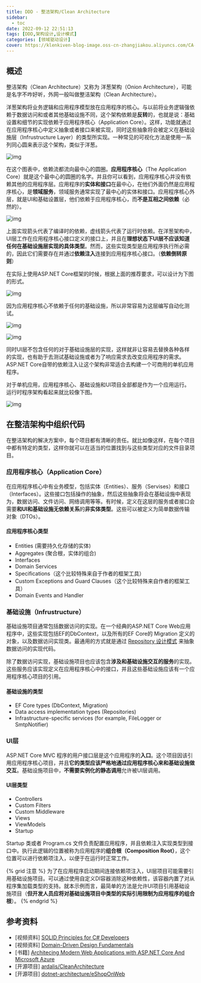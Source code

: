 ```yaml
---
title: DDD - 整洁架构/Clean Architecture
sidebar:
  - toc
date: 2022-09-12 22:51:13
tags: [DDD,架构设计,设计模式]
categories: [领域驱动设计]
cover: https://klenkiven-blog-image.oss-cn-zhangjiakou.aliyuncs.com/CA-COVER.jpg
---
```


## 概述

整洁架构（Clean Architecture）又称为 洋葱架构（Onion Architecture），可能是名字不咋好听，外网一般叫做整洁架构（Clean Architecture）。

洋葱架构将业务逻辑和应用程序模型放在应用程序的核心。与以前将业务逻辑强依赖于数据访问和或者其他基础设施不同，这个架构依赖是**反转**的，也就是说：基础设置和细节的实现依赖于应用程序核心（Application Core）。这样，功能就通过在应用程序核心中定义抽象或者接口来被实现，同时这些抽象将会被定义在基础设施层（Infrustructure  Layer）的类型所实现。一种常见的可视化方法是使用一系列同心圆来表示这个架构，类似于洋葱。

![img](https://klenkiven-blog-image.oss-cn-zhangjiakou.aliyuncs.com/CA-01.png)

在这个图表中，依赖流都流向最中心的圆圈。**应用程序核心**（The Application Core）就是这个最中心的圆圈的名字。并且你可以看到，应用程序核心并没有依赖其他的应用程序层。应用程序的**实体和接口**在最中心，在他们外面仍然是应用程序核心，是**领域服务**，领域服务通常实现了最中心的实体和接口。应用程序核心外层，就是UI和基础设置层，他们依赖于应用程序核心，而**不是互相之间依赖**（必然的）。

![img](https://klenkiven-blog-image.oss-cn-zhangjiakou.aliyuncs.com/CA-02.png)

上面实现箭头代表了编译时的依赖，虚线箭头代表了运行时依赖。在洋葱架构中，UI层工作在应用程序核心接口定义的接口上，并且在**理想状态下UI层不应该知道任何在基础设施层实现的具体类型**。然而，这些实现类型是应用程序执行所必需的，因此它们需要存在并通过**依赖注入**连接到应用程序核心接口。（**依赖倒转原则**）

在实际上使用ASP.NET Core框架的时候，根据上面的推荐要求，可以设计为下图的形式。

![img](https://klenkiven-blog-image.oss-cn-zhangjiakou.aliyuncs.com/CA-03.png)

因为应用程序核心不依赖于任何的基础设施，所以非常容易为这层编写自动化测试。

![img](https://klenkiven-blog-image.oss-cn-zhangjiakou.aliyuncs.com/CA-04.png)

![img](https://klenkiven-blog-image.oss-cn-zhangjiakou.aliyuncs.com/CA-05.png)

同时UI层不包含任何的对于基础设施层的实现，这样就非让容易去替换各种各样的实现，也有助于去测试基础设施或者为了响应需求去改变应用程序的需求。ASP.NET Core自带的依赖注入让这个架构非常适合去构建一个可商用的单机应用程序。

对于单机应用，应用程序核心、基础设施和UI项目全部都是作为一个应用运行。运行时程序架构看起来就比较像下图。

![img](https://klenkiven-blog-image.oss-cn-zhangjiakou.aliyuncs.com/CA-06.png)

## 在整洁架构中组织代码

在整洁架构的解决方案中，每个项目都有清晰的责任。就比如像这样，在每个项目中都有特定的类型，这样你就可以在适当的位置找到与这些类型对应的文件目录项目。

### 应用程序核心（Application Core）

在应用程序核心中有业务模型，包括实体（Entities）、服务（Servises）和接口（Interfaces）。这些接口包括操作的抽象，然后这些抽象将会在基础设施中表现为，数据访问、文件访问、网络调用等等。有时候，定义在这层的服务或者接口会需要**和UI和基础设施无依赖关系**的**非实体类型**。这些可以被定义为简单数据传输对象（DTOs）。

#### 应用程序核心类型

- Entities (需要持久化存储的实体)
- Aggregates (聚合根，实体的组合)
- Interfaces
- Domain Services
- Specifications（这个比较特殊来自于作者的框架工具）
- Custom Exceptions and Guard Clauses（这个比较特殊来自作者的框架工具）
- Domain Events and Handler

### 基础设施（Infrustructure）

基础设施项目通常包括数据访问的实现。在一个经典的ASP.NET Core Web应用程序中，这些实现包括EF的DbContext，以及所有的EF Core的 Migration 定义的对象，以及数据访问实现类。最通用的方式就是通过 [Repository 设计模式](https://deviq.com/repository-pattern/) 来抽象数据访问的实现代码。

除了数据访问实现，基础设施项目也应该包含**涉及和基础设施交互的服务**的实现。这些服务应该实现定义在应用程序核心中的接口，并且这些基础设施应该有一个应用程序核心项目的引用。

#### 基础设施的类型

- EF Core types (DbContext, Migration)
- Data access implementation types (Repositories)
- Infrastructure-specific services (for example, FileLogger or SmtpNotifier)

### UI层

ASP.NET Core MVC 程序的用户接口层是这个应用程序的**入口**。这个项目因该引用应用程序核心项目，并且**它的类型应该严格地通过应用程序核心来和基础设施做交互**。基础设施项目中，**不需要实例化的静态调用**允许被UI层调用。

#### UI层类型

- Controllers
- Custom Filters
- Custom Middleware
- Views
- ViewModels
- Startup

Startup 类或者 Program.cs 文件负责配置应用程序，并且依赖注入实现类型到接口中。执行此逻辑的位置被称为应用程序的**组合根（Composition Root）**，这个位置可以进行依赖项注入，以便于在运行时正常工作。

{% grid 注意 %}
为了在应用程序启动期间连接依赖项注入，UI层项目可能需要引用基础设施项目。可以通过使用自定义DI容器消除这种依赖性，该容器内置了对从程序集加载类型的支持。就本示例而言，最简单的方法是允许UI项目引用基础设施项目（**但开发人员应将对基础设施项目中类型的实际引用限制为应用程序的组合根**）。
{% endgrid %}

## 参考资料

- [视频资料] [SOLID Principles for C# Developers](https://app.pluralsight.com/library/courses/csharp-solid-principles/table-of-contents)
- [视频资料] [Domain-Driven Design Fundamentals](https://app.pluralsight.com/library/courses/fundamentals-domain-driven-design/table-of-contents)
- [书籍] [Architecing Modern Web Applications with ASP.NET Core And Microsoft Azure](https://aka.ms/webappebook)
- [开源项目] [ardalis/CleanArchitecture](https://github.com/ardalis/CleanArchitecture)
- [开源项目] [dotnet-architecture/eShopOnWeb](https://github.com/dotnet-architecture/eShopOnWeb)
